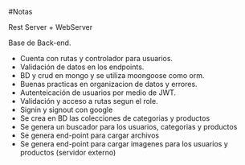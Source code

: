 #Notas

Rest Server + WebServer

Base de Back-end.

- Cuenta con rutas y controlador para usuarios.
- Validación de datos en los endpoints.
- BD y crud en mongo y se utiliza moongoose como orm.
- Buenas practicas en organizacion de datos y errores.
- Autenteicación de usuarios por medio de JWT.
- Validación y acceso a rutas segun el role.
- Signin y signout con google
- Se crea en BD las colecciones de categorias y productos
- Se genera un buscador para los usuarios, categorias y productos
- Se genera end-point para cargar archivos
- Se genera end-point para cargar imagenes para los usuarios y productos (servidor externo)